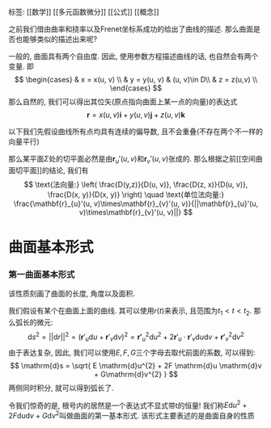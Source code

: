 标签: [[数学]] [[多元函数微分]] [[公式]] [[概念]]

之前我们借由曲率和挠率以及Frenet坐标系成功的给出了曲线的描述. 那么曲面是否也能够类似的描述出来呢? 

一般的, 曲面具有两个自由度. 因此, 使用参数方程描述曲线的话, 也自然会有两个变量. 即
$$
\begin{cases}
 & x = x(u, v) \\
 & y = y(u, v)  & (u, v)\in D\\
 & z = z(u,v) \\
\end{cases}
$$
那么自然的, 我们可以得出其位矢(原点指向曲面上某一点的向量)的表达式
$$
\mathbf{r} = x(u, v)\mathbf{i} + y(u, v)\mathbf{j} + z(u, v)\mathbf{k}
$$

以下我们先假设曲线所有点均具有连续的偏导数, 且不会重叠(不存在两个不一样的向量平行)

那么某平面$\Sigma$处的切平面必然是由$\mathbf{r}_{u}'(u, v)$和$\mathbf{r}_{v}'(u, v)$张成的. 那么根据之前[[空间曲面切平面]]的结论, 我们有
$$
\text{法向量:} \left( \frac{D(y,z)}{D(u, v)}, \frac{D(z, x)}{D(u, v)}, \frac{D(x, y)}{D(x, y)} \right) \quad \text{单位法向量:} \frac{\mathbf{r}_{u}'(u, v)\times\mathbf{r}_{v}'(u, v)}{||\mathbf{r}_{u}'(u, v)\times\mathbf{r}_{v}'(u, v)||}
$$

# 曲面基本形式

### 第一曲面基本形式

该性质刻画了曲面的长度, 角度以及面积. 

我们假设有某个在曲面上面的曲线. 其可以使用$r(t)$来表示, 且范围为$t_{1}<t<t_{2}$. 那么弧长的微元:
$$
\mathrm{d}s^{2} = ||\mathrm{d}r||^{2} = (\mathbf{r}'_{u}\mathrm{d}u + \mathbf{r}'_{v}\mathrm{d}v)^{2} = \mathbf{r'}_{u}^{2}\mathrm{d}u^{2} + 2 \mathbf{r}'_{u} \cdot \mathbf{r}'_{v} \mathrm{d}u \mathrm{d}v + \mathbf{r'}_{v}^{2} \mathrm{d}v^{2}
$$
由于表达复杂, 因此, 我们可以使用$E, F, G$三个字母去取代前面的系数, 可以得到: 
$$
\mathrm{d}s = \sqrt{ E \mathrm{d}u^{2} + 2F \mathrm{d}u \mathrm{d}v + G\mathrm{d}v^{2} }
$$
两侧同时积分, 就可以得到弧长了. 

令我们惊奇的是, 根号内的居然是一个表达式不显式带t的恒量! 我们称$E \mathrm{d}u^{2} + 2F \mathrm{d}u \mathrm{d}v + G\mathrm{d}v^{2}$叫做曲面的第一基本形式. 该形式主要表述的是曲面自身的性质


